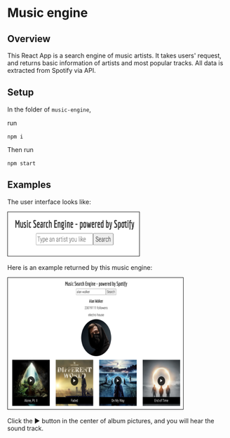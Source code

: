 # Music engine

## Overview
This React App is a search engine of music artists. It takes users' request, and returns basic information of artists and most popular tracks. All data is extracted from Spotify via API.

## Setup
In the folder of `music-engine`, 

run 
```
npm i
```

Then run
```
npm start
```

## Examples
The user interface looks like:

<img src="./examples/interface.png" alt="User interface" width="300" height="100" border=1px;/>


Here is an example returned by this music engine:

<img src="./examples/alan.png" alt="Alan Walker" width="400" height="300" border=1px;/>

Click the <span>&#9654;</span> button in the center of album pictures, and you will hear the sound track.